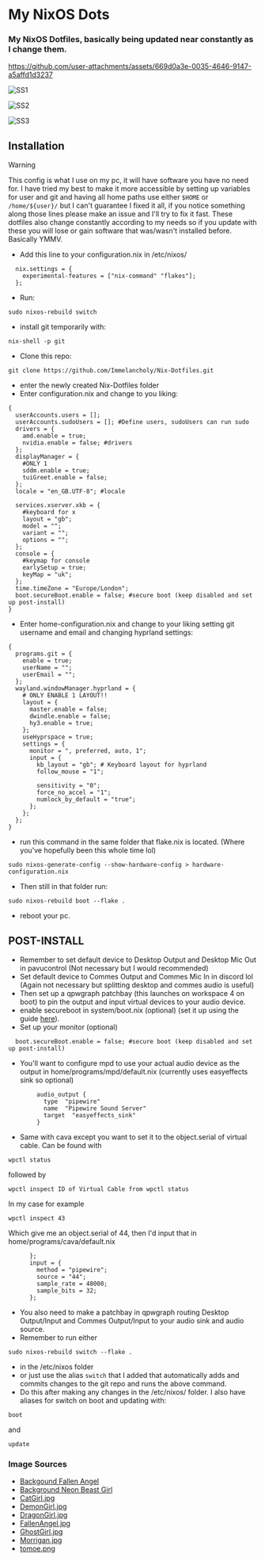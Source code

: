 # My NixOS Dots
### My NixOS Dotfiles, basically being updated near constantly as I change them.

https://github.com/user-attachments/assets/669d0a3e-0035-4646-9147-a5affd1d3237

![SS1](https://raw.githubusercontent.com/Immelancholy/Nix-Dotfiles/refs/heads/main/Screenshots/SS1.png)

![SS2](https://raw.githubusercontent.com/Immelancholy/Nix-Dotfiles/refs/heads/main/Screenshots/SS2.png)

![SS3](https://raw.githubusercontent.com/Immelancholy/Nix-Dotfiles/refs/heads/main/Screenshots/SS3.png)

## Installation
> [!WARNING]
> This config is what I use on my pc, it will have software you have no need for. I have tried my best to make it more accessible by setting up variables for user and git and having all home paths use either ```$HOME``` or ```/home/${user}/``` but I can't guarantee I fixed it all, if you notice something along those lines please make an issue and I'll try to fix it fast. These dotfiles also change constantly according to my needs so if you update with these you will lose or gain software that was/wasn't installed before.
> Basically YMMV.
* Add this line to your configuration.nix in /etc/nixos/
```
  nix.settings = {
    experimental-features = ["nix-command" "flakes"];
  };
```
* Run: 
```
sudo nixos-rebuild switch
```
* install git temporarily with: 
```
nix-shell -p git
```
* Clone this repo: 
```
git clone https://github.com/Immelancholy/Nix-Dotfiles.git
```
* enter the newly created Nix-Dotfiles folder
* Enter configuration.nix and change to you liking:
```
{
  userAccounts.users = [];
  userAccounts.sudoUsers = []; #Define users, sudoUsers can run sudo
  drivers = {
    amd.enable = true;
    nvidia.enable = false; #drivers
  };
  displayManager = {
    #ONLY 1
    sddm.enable = true;
    tuiGreet.enable = false;
  };
  locale = "en_GB.UTF-8"; #locale

  services.xserver.xkb = {
    #keyboard for x
    layout = "gb";
    model = "";
    variant = "";
    options = "";
  };
  console = {
    #keymap for console
    earlySetup = true;
    keyMap = "uk";
  };
  time.timeZone = "Europe/London";
  boot.secureBoot.enable = false; #secure boot (keep disabled and set up post-install)
}
```
* Enter home-configuration.nix and change to your liking setting git username and email and changing hyprland settings:
```
{
  programs.git = {
    enable = true;
    userName = "";
    userEmail = "";
  };
  wayland.windowManager.hyprland = {
    # ONLY ENABLE 1 LAYOUT!!
    layout = {
      master.enable = false;
      dwindle.enable = false;
      hy3.enable = true;
    };
    useHyprspace = true;
    settings = {
      monitor = ", preferred, auto, 1";
      input = {
        kb_layout = "gb"; # Keyboard layout for hyprland
        follow_mouse = "1";

        sensitivity = "0";
        force_no_accel = "1";
        numlock_by_default = "true";
      };
    };
  };
}
```
* run this command in the same folder that flake.nix is located. (Where you've hopefully been this whole time lol)
```
sudo nixos-generate-config --show-hardware-config > hardware-configuration.nix
```
* Then still in that folder run:
```
sudo nixos-rebuild boot --flake .
```
* reboot your pc.
## POST-INSTALL
* Remember to set default device to Desktop Output and Desktop Mic Out in pavucontrol (Not necessary but I would recommended)
* Set default device to Commes Output and Commes Mic In in discord lol (Again not necessary but splitting desktop and commes audio is useful)
* Then set up a qpwgraph patchbay (this launches on workspace 4 on boot) to pin the output and input virtual devices to your audio device.
* enable secureboot in system/boot.nix (optional) (set it up using the guide [here](https://github.com/nix-community/lanzaboote/blob/master/docs/QUICK_START.md)).
* Set up your monitor (optional)
```
  boot.secureBoot.enable = false; #secure boot (keep disabled and set up post-install)
```
* You'll want to configure mpd to use your actual audio device as the output in home/programs/mpd/default.nix (currently uses easyeffects sink so optional)
```
        audio_output {
          type  "pipewire"
          name  "Pipewire Sound Server"
          target  "easyeffects_sink"
        }
```
* Same with cava except you want to set it to the object.serial of virtual cable. Can be found with 
```
wpctl status
```
followed by 
```
wpctl inspect ID of Virtual Cable from wpctl status
```
In my case for example
```
wpctl inspect 43
```
Which give me an object.serial of 44, then I'd input that in home/programs/cava/default.nix
```
      };
      input = {
        method = "pipewire";
        source = "44";
        sample_rate = 48000;
        sample_bits = 32;
      };
```
* You also need to make a patchbay in qpwgraph routing Desktop Output/Input and Commes Output/Input to your audio sink and audio source.
* Remember to run either
```
sudo nixos-rebuild switch --flake .
```
* in the /etc/nixos folder
* or just use the alias ```switch``` that I added that automatically adds and commits changes to the git repo and runs the above command.
* Do this after making any changes in the /etc/nixos/ folder.
I also have aliases for switch on boot and updating with:
```
boot
```
and
```
update
```
### Image Sources
* [Backgound Fallen Angel](https://www.uhdpaper.com/2025/02/3565c-anime-girl-angel-devil-wings-4k.html?m=0)
* [Background Neon Beast Girl](https://mylivewallpapers.com/fantasy/neon-beast-girl-live-wallpaper/)
* [CatGirl.jpg](https://x.com/yoroikemomimi/status/1885903024549417009)
* [DemonGirl.jpg](https://x.com/yoroikemomimi/status/1883052457296830535)
* [DragonGirl.jpg](https://x.com/yoroikemomimi/status/1875533808394805415)
* [FallenAngel.jpg](https://x.com/yoroikemomimi/status/1881620165252788451)
* [GhostGirl.jpg](https://x.com/yoroikemomimi/status/1883359123867312141)
* [Morrigan.jpg](https://x.com/yoroikemomimi/status/1849691722772844834)
* [tomoe.png](https://www.pngwing.com/en/free-png-pjhwm/)


